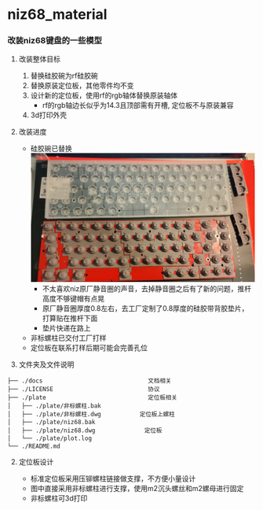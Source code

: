 # niz68_material

### 改装niz68键盘的一些模型

1. 改装整体目标
    1. 替换硅胶碗为rf硅胶碗
    2. 替换原装定位板，其他零件均不变
    3. 设计新的定位板，使用rf的rgb轴体替换原装轴体
        - rf的rgb轴边长似乎为14.3且顶部需有开槽, 定位板不与原装兼容
    4. 3d打印外壳

1. 改装进度
    - 硅胶碗已替换
    ![jpg](docs/IMG20201114030554.jpg)
        - 不太喜欢niz原厂静音圈的声音，去掉静音圈之后有了新的问题，推杆高度不够键帽有点晃
        - 原厂静音圈厚度0.8左右，去工厂定制了0.8厚度的硅胶带背胶垫片，打算贴在推杆下面
        - 垫片快递在路上
    - 非标螺柱已交付工厂打样
    - 定位板在联系打样后期可能会完善孔位


1. 文件夹及文件说明

```
├── ./docs                              文档相关
├── ./LICENSE                           协议
├── ./plate                             定位板相关
│   ├── ./plate/非标螺柱.bak
│   ├── ./plate/非标螺柱.dwg           定位板上螺柱
│   ├── ./plate/niz68.bak
│   ├── ./plate/niz68.dwg              定位板
│   └── ./plate/plot.log
└── ./README.md
```

2. 定位板设计

    - 标准定位板采用压铆螺柱链接做支撑，不方便小量设计
    - 图中直接采用非标螺柱进行支撑，使用m2沉头螺丝和m2螺母进行固定
    - 非标螺柱可3d打印